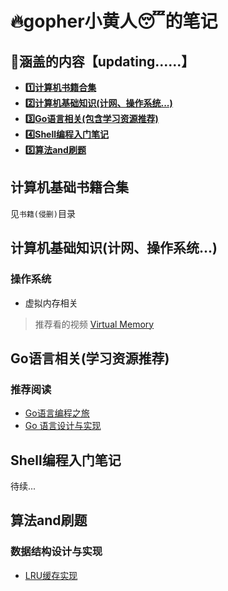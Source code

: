 # :fire:gopher小黄人:sleeping:的笔记

## :blue_book:涵盖的内容【updating......】

- **[:one:计算机书籍合集](https://github.com/code4EE/yun-notes/)**
- **[:two:计算机基础知识(计网、操作系统...)](https://github.com/code4EE/yun-notes/blob/main/index_of_notes/shell.md)**
- **[:three:Go语言相关(包含学习资源推荐)](https://github.com/code4EE/yun-notes/blob/main/index_of_notes/golang.md)**
- **[:four:Shell编程入门笔记](https://github.com/code4EE/yun-notes/blob/main/index_of_notes/shell.md)**
- **[:five:算法and刷题](https://github.com/code4EE/yun-notes/blob/main/index_of_notes/algorithm.md)**

## 计算机基础书籍合集

见`书籍(侵删)`目录

## 计算机基础知识(计网、操作系统...)

### 操作系统

- 虚拟内存相关

> 推荐看的视频 [Virtual Memory](https://youtube.com/playlist?list=PLiwt1iVUib9s2Uo5BeYmwkDFUh70fJPxX)

## Go语言相关(学习资源推荐)

### 推荐阅读

- [Go语言编程之旅](https://golang2.eddycjy.com/)
- [Go 语言设计与实现](https://draveness.me/golang/)

## Shell编程入门笔记

待续...

## 算法and刷题

### 数据结构设计与实现

- [LRU缓存实现](https://github.com/code4EE/yun-notes/blob/main/index_of_notes/algorithm.md)
